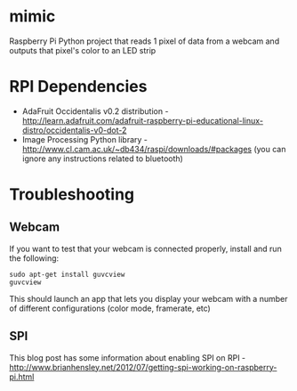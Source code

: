 mimic
=====

Raspberry Pi Python project that reads 1 pixel of data from a webcam and outputs that pixel's color to an LED strip

RPI Dependencies
=====
* AdaFruit Occidentalis v0.2 distribution - http://learn.adafruit.com/adafruit-raspberry-pi-educational-linux-distro/occidentalis-v0-dot-2
* Image Processing Python library - http://www.cl.cam.ac.uk/~db434/raspi/downloads/#packages (you can ignore any instructions related to bluetooth)

Troubleshooting
=====
Webcam
-----
If you want to test that your webcam is connected properly, install and run the following:

	sudo apt-get install guvcview
	guvcview
	
This should launch an app that lets you display your webcam with a number of different configurations (color mode, framerate, etc)

SPI
-----
This blog post has some information about enabling SPI on RPI - http://www.brianhensley.net/2012/07/getting-spi-working-on-raspberry-pi.html